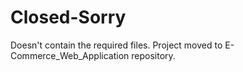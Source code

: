 # Closed-Sorry
Doesn't contain the required files. Project moved to E-Commerce_Web_Application repository.
